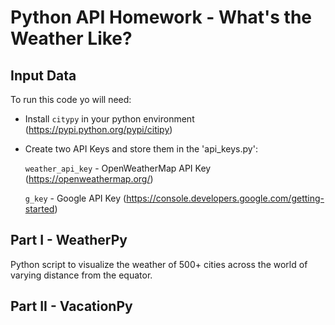 # **Python API Homework - What's the Weather Like?**

## **Input Data**

To run this code yo will need:

* Install `citypy` in your python environment (https://pypi.python.org/pypi/citipy)

* Create two API Keys and store them in the 'api_keys.py':

    `weather_api_key` - OpenWeatherMap API Key (https://openweathermap.org/)
    
    `g_key` - Google API Key (https://console.developers.google.com/getting-started) 
    


## **Part I - WeatherPy**

Python script to visualize the weather of 500+ cities across the world of varying distance from the equator.


## **Part II - VacationPy**
